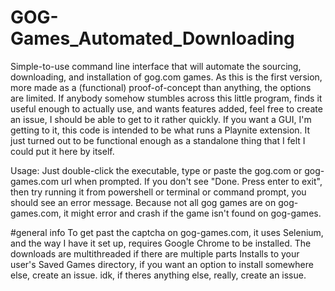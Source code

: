 # GOG-Games_Automated_Downloading
Simple-to-use command line interface that will automate the sourcing, downloading, and installation of gog.com games. As this is the first version, more made as a (functional) proof-of-concept than anything, the options are limited. 
If anybody somehow stumbles across this little program, finds it useful enough to actually use, and wants features added, feel free to create an issue, I should be able to get to it rather quickly.
If you want a GUI, I'm getting to it, this code is intended to be what runs a Playnite extension. It just turned out to be functional enough as a standalone thing that I felt I could put it here by itself.

Usage: Just double-click the executable, type or paste the gog.com or gog-games.com url when prompted. If you don't see "Done. Press enter to exit", then try running it from powershell or terminal or command prompt, you should see an error message.
Because not all gog games are on gog-games.com, it might error and crash if the game isn't found on gog-games. 

#general info
To get past the captcha on gog-games.com, it uses Selenium, and the way I have it set up, requires Google Chrome to be installed.
The downloads are multithreaded if there are multiple parts
Installs to your user's Saved Games directory, if you want an option to install somewhere else, create an issue.
idk, if theres anything else, really, create an issue.
